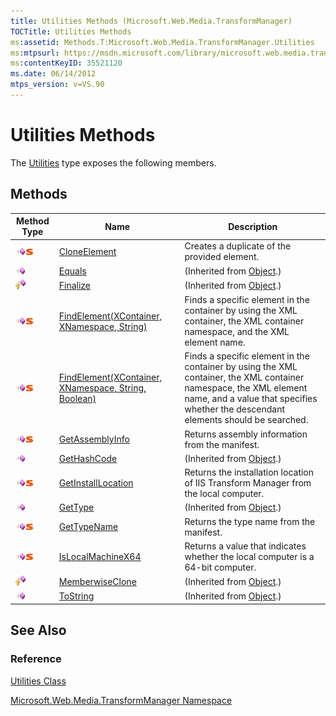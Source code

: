 ```yaml
---
title: Utilities Methods (Microsoft.Web.Media.TransformManager)
TOCTitle: Utilities Methods
ms:assetid: Methods.T:Microsoft.Web.Media.TransformManager.Utilities
ms:mtpsurl: https://msdn.microsoft.com/library/microsoft.web.media.transformmanager.utilities_methods(v=VS.90)
ms:contentKeyID: 35521120
ms.date: 06/14/2012
mtps_version: v=VS.90
---
```


# Utilities Methods

The [Utilities](utilities-class-microsoft-web-media-transformmanager.md) type exposes the following members.

## Methods

|Method Type|Name|Description|
|--- |--- |--- |
|![Public method](images/Hh125771.pubmethod(en-us,VS.90).gif "Public method")![Static member](images/Hh125771.static(en-us,VS.90).gif "Static member")|[CloneElement](utilities-cloneelement-method-microsoft-web-media-transformmanager.md)|Creates a duplicate of the provided element.|
|![Public method](images/Hh125771.pubmethod(en-us,VS.90).gif "Public method")|[Equals](https://msdn.microsoft.com/library/bsc2ak47)|(Inherited from [Object](https://msdn.microsoft.com/library/e5kfa45b).)|
|![Protected method](images/Hh125771.protmethod(en-us,VS.90).gif "Protected method")|[Finalize](https://msdn.microsoft.com/library/4k87zsw7)|(Inherited from [Object](https://msdn.microsoft.com/library/e5kfa45b).)|
|![Public method](images/Hh125771.pubmethod(en-us,VS.90).gif "Public method")![Static member](images/Hh125771.static(en-us,VS.90).gif "Static member")|[FindElement(XContainer, XNamespace, String)](utilities-findelement-method-xcontainer-xnamespace-string-microsoft-web-media-transformmanager.md)|Finds a specific element in the container by using the XML container, the XML container namespace, and the XML element name.|
|![Public method](images/Hh125771.pubmethod(en-us,VS.90).gif "Public method")![Static member](images/Hh125771.static(en-us,VS.90).gif "Static member")|[FindElement(XContainer, XNamespace, String, Boolean)](utilities-findelement-method-xcontainer-xnamespace-string-boolean-microsoft-web-media-transformmanager.md)|Finds a specific element in the container by using the XML container, the XML container namespace, the XML element name, and a value that specifies whether the descendant elements should be searched.|
|![Public method](images/Hh125771.pubmethod(en-us,VS.90).gif "Public method")![Static member](images/Hh125771.static(en-us,VS.90).gif "Static member")|[GetAssemblyInfo](utilities-getassemblyinfo-method-microsoft-web-media-transformmanager.md)|Returns assembly information from the manifest.|
|![Public method](images/Hh125771.pubmethod(en-us,VS.90).gif "Public method")|[GetHashCode](https://msdn.microsoft.com/library/zdee4b3y)|(Inherited from [Object](https://msdn.microsoft.com/library/e5kfa45b).)|
|![Public method](images/Hh125771.pubmethod(en-us,VS.90).gif "Public method")![Static member](images/Hh125771.static(en-us,VS.90).gif "Static member")|[GetInstallLocation](utilities-getinstalllocation-method-microsoft-web-media-transformmanager.md)|Returns the installation location of IIS Transform Manager from the local computer.|
|![Public method](images/Hh125771.pubmethod(en-us,VS.90).gif "Public method")|[GetType](https://msdn.microsoft.com/library/dfwy45w9)|(Inherited from [Object](https://msdn.microsoft.com/library/e5kfa45b).)|
|![Public method](images/Hh125771.pubmethod(en-us,VS.90).gif "Public method")![Static member](images/Hh125771.static(en-us,VS.90).gif "Static member")|[GetTypeName](utilities-gettypename-method-microsoft-web-media-transformmanager.md)|Returns the type name from the manifest.|
|![Public method](images/Hh125771.pubmethod(en-us,VS.90).gif "Public method")![Static member](images/Hh125771.static(en-us,VS.90).gif "Static member")|[IsLocalMachineX64](utilities-islocalmachinex64-method-microsoft-web-media-transformmanager.md)|Returns a value that indicates whether the local computer is a 64-bit computer.|
|![Protected method](images/Hh125771.protmethod(en-us,VS.90).gif "Protected method")|[MemberwiseClone](https://msdn.microsoft.com/library/57ctke0a)|(Inherited from [Object](https://msdn.microsoft.com/library/e5kfa45b).)|
|![Public method](images/Hh125771.pubmethod(en-us,VS.90).gif "Public method")|[ToString](https://msdn.microsoft.com/library/7bxwbwt2)|(Inherited from [Object](https://msdn.microsoft.com/library/e5kfa45b).)|

## See Also

### Reference

[Utilities Class](utilities-class-microsoft-web-media-transformmanager.md)

[Microsoft.Web.Media.TransformManager Namespace](microsoft-web-media-transformmanager-namespace.md)
